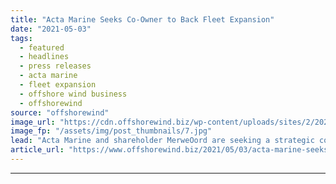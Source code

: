 ```yaml
---
title: "Acta Marine Seeks Co-Owner to Back Fleet Expansion"
date: "2021-05-03"
tags: 
  - featured
  - headlines
  - press releases
  - acta marine
  - fleet expansion
  - offshore wind business
  - offshorewind
source: "offshorewind"
image_url: "https://cdn.offshorewind.biz/wp-content/uploads/sites/2/2021/04/30123005/Acta-Marine-Seeks-Co-Owner-to-Back-Fleet-Expansion.jpg"
image_fp: "/assets/img/post_thumbnails/7.jpg"
lead: "Acta Marine and shareholder MerweOord are seeking a strategic co-owner to support the further"
article_url: "https://www.offshorewind.biz/2021/05/03/acta-marine-seeks-co-owner-to-back-fleet-expansion/"
---
```


---

